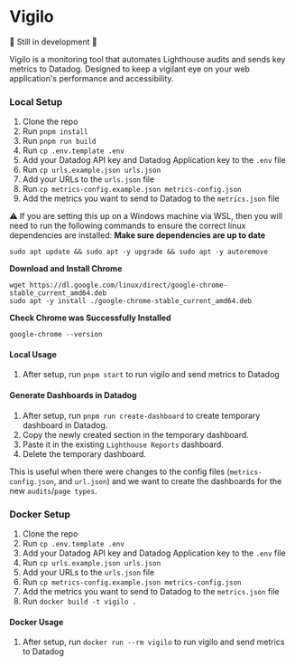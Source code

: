 # Vigilo
🚧 Still in development 🚧

Vigilo is a monitoring tool that automates Lighthouse audits and sends key metrics to Datadog. Designed to keep a vigilant eye on your web application's performance and accessibility.

### Local Setup
1. Clone the repo
2. Run `pnpm install`
3. Run `pnpm run build`
4. Run `cp .env.template .env`
5. Add your Datadog API key and Datadog Application key to the `.env` file
6. Run `cp urls.example.json urls.json`
7. Add your URLs to the `urls.json` file
8. Run `cp metrics-config.example.json metrics-config.json`
9. Add the metrics you want to send to Datadog to the `metrics.json` file

⚠️ If you are setting this up on a Windows machine via WSL, then you will need to run the following commands to ensure the correct linux dependencies are installed:
**Make sure dependencies are up to date**
```
sudo apt update && sudo apt -y upgrade && sudo apt -y autoremove
```
**Download and Install Chrome**
```
wget https://dl.google.com/linux/direct/google-chrome-stable_current_amd64.deb
sudo apt -y install ./google-chrome-stable_current_amd64.deb
```
**Check Chrome was Successfully Installed**
```
google-chrome --version
```
#### Local Usage
1. After setup, run `pnpm start` to run vigilo and send metrics to Datadog

#### Generate Dashboards in Datadog
1. After setup, run `pnpm run create-dashboard` to create temporary dashboard in Datadog.
2. Copy the newly created section in the temporary dashboard.
3. Paste it in the existing `Lighthouse Reports` dashboard.
4. Delete the temporary dashboard.

This is useful when there were changes to the config files (`metrics-config.json`, and `url.json`) and we want to create the dashboards for the new `audits`/`page types`.

### Docker Setup

1. Clone the repo
2. Run `cp .env.template .env`
3. Add your Datadog API key and Datadog Application key to the `.env` file
4. Run `cp urls.example.json urls.json`
5. Add your URLs to the `urls.json` file
6. Run `cp metrics-config.example.json metrics-config.json`
7. Add the metrics you want to send to Datadog to the `metrics.json` file
8. Run `docker build -t vigilo .`

#### Docker Usage
1. After setup, run `docker run --rm vigilo` to run vigilo and send metrics to Datadog
